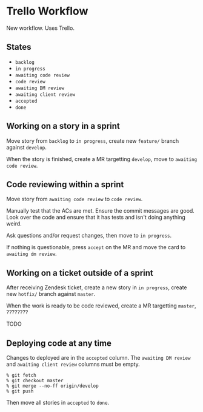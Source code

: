 # Trello Workflow

New workflow. Uses Trello.

## States

- `backlog`
- `in progress`
- `awaiting code review`
- `code review`
- `awaiting DM review`
- `awaiting client review`
- `accepted`
- `done`

## Working on a story in a sprint

Move story from `backlog` to `in progress`, create new `feature/` branch against `develop`.

When the story is finished, create a MR targetting `develop`, move to `awaiting code review`.

## Code reviewing within a sprint

Move story from `awaiting code review` to `code review`.

Manually test that the ACs are met. Ensure the commit messages are good. Look over the code and ensure that it has tests and isn't doing anything weird.

Ask questions and/or request changes, then move to `in progress`.

If nothing is questionable, press `accept` on the MR and move the card to `awaiting dm review`.

## Working on a ticket outside of a sprint

After receiving Zendesk ticket, create a new story in `in progress`, create new `hotfix/` branch against `master`.

When the work is ready to be code reviewed, create a MR targetting `master`, ????????

TODO

## Deploying code at any time

Changes to deployed are in the `accepted` column. The `awaiting DM review` and `awaiting client review` columns must be empty.

```
% git fetch
% git checkout master
% git merge --no-ff origin/develop
% git push
```

Then move all stories in `accepted` to `done`.

